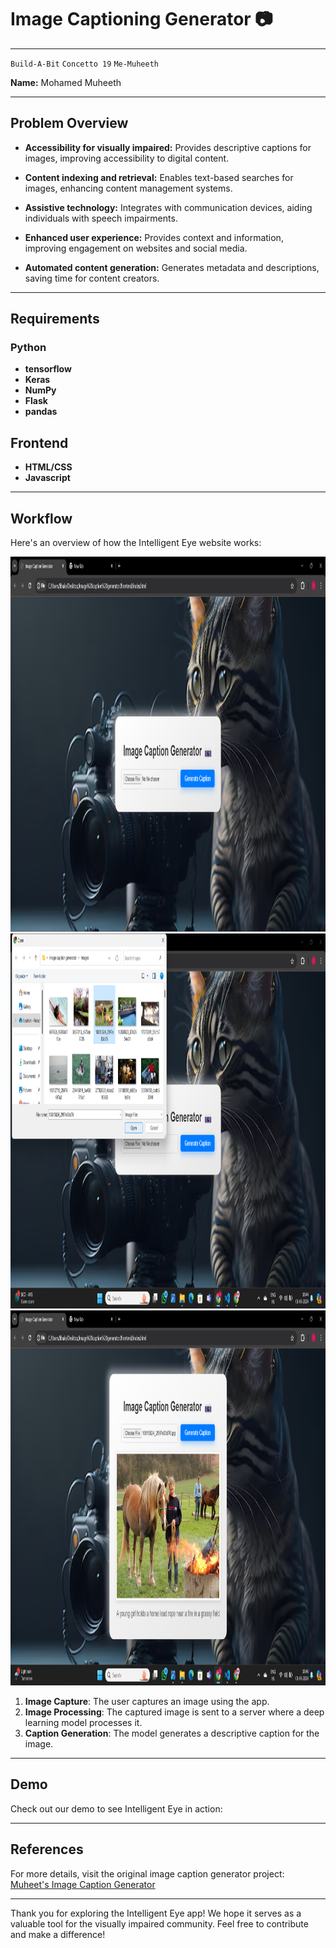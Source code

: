 # Image Captioning Generator 📷

---

`Build-A-Bit` `Concetto 19` `Me-Muheeth`

**Name:** Mohamed Muheeth

---

## Problem Overview

- **Accessibility for visually impaired:** Provides descriptive captions for images, improving accessibility to digital content.

- **Content indexing and retrieval:** Enables text-based searches for images, enhancing content management systems.

- **Assistive technology:** Integrates with communication devices, aiding individuals with speech impairments.

- **Enhanced user experience:** Provides context and information, improving engagement on websites and social media.

- **Automated content generation:** Generates metadata and descriptions, saving time for content creators.

---

## Requirements

### Python
- **tensorflow**
- **Keras**
- **NumPy**
- **Flask**
- **pandas**

## Frontend
- **HTML/CSS**
- **Javascript**
  

---

## Workflow

Here's an overview of how the Intelligent Eye website works:

<img src="https://github.com/Muheet-m1/Image-Caption-Generator/blob/main/frontend/Screenshot%202024-06-01%20184415.png" height="600">
<img src="https://github.com/Muheet-m1/Image-Caption-Generator/blob/main/frontend/Screenshot%202024-06-01%20184433.png" height="600">
<img src="https://github.com/Muheet-m1/Image-Caption-Generator/blob/main/frontend/Screenshot%202024-06-01%20184617.png" height="600">


1. **Image Capture**: The user captures an image using the app.
2. **Image Processing**: The captured image is sent to a server where a deep learning model processes it.
3. **Caption Generation**: The model generates a descriptive caption for the image.


---

## Demo

Check out our demo to see Intelligent Eye in action:



---

## References

For more details, visit the original image caption generator project: [Muheet's Image Caption Generator](https://github.com/muheet-m1/image-caption-generator.git)

---

Thank you for exploring the Intelligent Eye app! We hope it serves as a valuable tool for the visually impaired community. Feel free to contribute and make a difference!

